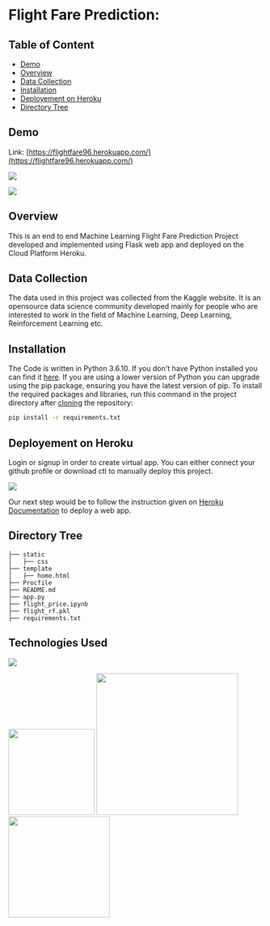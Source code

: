 # Flight Fare Prediction: 

## Table of Content
  * [Demo](#demo)
  * [Overview](#overview)
  * [Data Collection](#data-collection)
  * [Installation](#installation)
  * [Deployement on Heroku](#deployement-on-heroku)
  * [Directory Tree](#directory-tree)
  

## Demo
Link: [https://flightfare96.herokuapp.com/](https://flightfare96.herokuapp.com/)

[![](https://i.imgur.com/ZZCaq3J.png)](https://flightfare96.herokuapp.com/)

[![](https://i.imgur.com/p0aeL6c.png)](https://flightfare96.herokuapp.com/)

## Overview
This is an end to end Machine Learning Flight Fare Prediction Project developed and implemented using Flask web app and deployed on the Cloud Platform Heroku.

## Data Collection
The data used in this project was collected from the Kaggle website. It is an opensource data science community developed mainly for people who are interested to work in the field of Machine Learning, Deep Learning, Reinforcement Learning etc.

## Installation
The Code is written in Python 3.6.10. If you don't have Python installed you can find it [here](https://www.python.org/downloads/). If you are using a lower version of Python you can upgrade using the pip package, ensuring you have the latest version of pip. To install the required packages and libraries, run this command in the project directory after [cloning](https://www.howtogeek.com/451360/how-to-clone-a-github-repository/) the repository:
```bash
pip install -r requirements.txt
```

## Deployement on Heroku
Login or signup in order to create virtual app. You can either connect your github profile or download ctl to manually deploy this project.

[![](https://i.imgur.com/dKmlpqX.png)](https://heroku.com)

Our next step would be to follow the instruction given on [Heroku Documentation](https://devcenter.heroku.com/articles/getting-started-with-python) to deploy a web app.

## Directory Tree 
```
├── static 
│   ├── css
├── template
│   ├── home.html
├── Procfile
├── README.md
├── app.py
├── flight_price.ipynb
├── flight_rf.pkl
├── requirements.txt
```

## Technologies Used

![](https://forthebadge.com/images/badges/made-with-python.svg)

[<img target="_blank" src="https://flask.palletsprojects.com/en/1.1.x/_images/flask-logo.png" width=170>](https://flask.palletsprojects.com/en/1.1.x/) [<img target="_blank" src="https://number1.co.za/wp-content/uploads/2017/10/gunicorn_logo-300x85.png" width=280>](https://gunicorn.org) [<img target="_blank" src="https://scikit-learn.org/stable/_static/scikit-learn-logo-small.png" width=200>](https://scikit-learn.org/stable/) 

